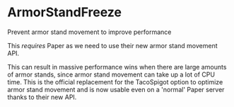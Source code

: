 ArmorStandFreeze
=================
Prevent armor stand movement to improve performance

This *requires* Paper as we need to use their new armor stand movement API.

This can result in massive performance wins when there are large amounts of armor stands,
since armor stand movement can take up a lot of CPU time.
This is the official replacement for the TacoSpigot option to optimize armor stand movement
and is now usable even on a 'normal' Paper server thanks to their new API.

